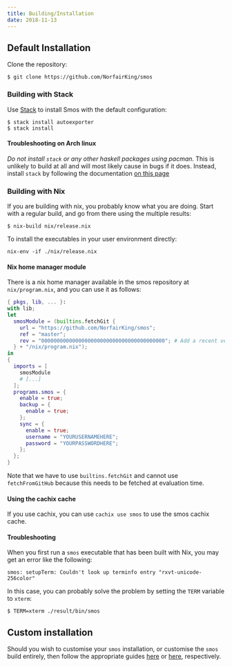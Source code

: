 ```yaml
---
title: Building/Installation
date: 2018-11-13
---
```


## Default Installation

Clone the repository:

```
$ git clone https://github.com/NorfairKing/smos
```

### Building with Stack

Use [Stack](https://haskellstack.org) to install Smos with the default configuration:

```
$ stack install autoexporter
$ stack install
```

#### Troubleshooting on Arch linux

*Do not install `stack` or any other haskell packages using pacman.*
This is unlikely to build at all and will most likely cause in bugs if it does.
Instead, install `stack` by following the documentation [on this page](https://docs.haskellstack.org/en/stable/README/#how-to-install)

### Building with Nix

If you are building with nix, you probably know what you are doing.
Start with a regular build, and go from there using the multiple results:

```
$ nix-build nix/release.nix
```

To install the executables in your user environment directly:

```
nix-env -if ./nix/release.nix
```

#### Nix home manager module

There is a nix home manager available in the smos repository at `nix/program.nix`, and you can use it as follows:


``` nix
{ pkgs, lib, ... }:
with lib;
let
  smosModule = (builtins.fetchGit {
    url = "https://github.com/NorfairKing/smos";
    ref = "master";
    rev = "0000000000000000000000000000000000000000"; # Add a recent version here.
  } + "/nix/program.nix");
in
{
  imports = [
    smosModule
    # [...]
  ];
  programs.smos = {
    enable = true;
    backup = {
      enable = true;
    };
    sync = {
      enable = true;
      username = "YOURUSERNAMEHERE";
      password = "YOURPASSWORDHERE";
    };
  };
}
```

Note that we have to use `builtins.fetchGit` and cannot use `fetchFromGitHub` because this needs to be fetched at evaluation time.


#### Using the cachix cache

If you use cachix, you can use `cachix use smos` to use the smos cachix cache.

#### Troubleshooting

When you first run a `smos` executable that has been built with Nix, you may
get an error like the following:

```
smos: setupTerm: Couldn't look up terminfo entry "rxvt-unicode-256color"
```

In this case, you can probably solve the problem by setting the `TERM` variable
to `xterm`:

```
$ TERM=xterm ./result/bin/smos
```

## Custom installation

Should you wish to customise your `smos` installation, or customise the `smos`
build entirely, then follow the appropriate guides
[here](/customisation-default.html) or
[here](/customisation-haskell.html), respectively.
